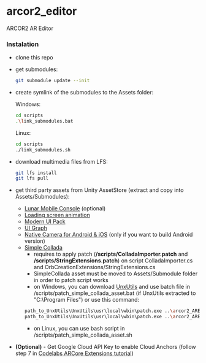 # arcor2_editor
ARCOR2 AR Editor


### Instalation
 - clone this repo
 - get submodules:
   ```bash
   git submodule update --init
   ```
 - create symlink of the submodules to the Assets folder:
 
   Windows:
   ```bash
   cd scripts
   .\link_submodules.bat
   ```
   
   Linux:
   ```bash
   cd scripts
   ./link_submodules.sh
   ```
 - download multimedia files from LFS:
   ```bash
   git lfs install
   git lfs pull
   ```
 - get third party assets from Unity AssetStore (extract and copy into Assets/Submodules):
   - [Lunar Mobile Console](https://assetstore.unity.com/packages/tools/gui/lunar-mobile-console-free-82881) (optional)
   - [Loading screen animation](https://assetstore.unity.com/packages/tools/loading-screen-animation-98505) 
   - [Modern UI Pack](https://assetstore.unity.com/packages/tools/gui/modern-ui-pack-150824)
   - [UI Graph](https://assetstore.unity.com/packages/tools/gui/ui-graph-51304)
   - [Native Camera for Android & iOS](https://assetstore.unity.com/packages/tools/integration/native-camera-for-android-ios-117802) (only if you want to build Android version)
   - [Simple Collada](https://assetstore.unity.com/packages/tools/input-management/simple-collada-19579)
     - requires to apply patch (<b>/scripts/ColladaImporter.patch</b> and <b>/scripts/StringExtensions.patch</b>) on script ColladaImporter.cs and OrbCreationExtensions/StringExtensions.cs
     - SimpleCollada asset must be moved to Assets/Submodule folder in order to patch script works
     - on Windows, you can download [UnxUtils](http://unxutils.sourceforge.net/) and use batch file in /scripts/patch_simple_collada_asset.bat (if UnxUtils extracted to "C:\Program Files\") or use this command:
     ```bash       
     path_to_UnxUtils\UnxUtils\usr\local\wbin\patch.exe ..\arcor2_AREditor\Assets\Submodules\SimpleCollada\ColladaImporter.cs -i ColladaImporter.patch
     path_to_UnxUtils\UnxUtils\usr\local\wbin\patch.exe ..\arcor2_AREditor\Assets\Submodules\SimpleCollada\OrbCreationExtensions\StringExtensions.cs -i StringExtensions.patch
     ```
     - on Linux, you can use bash script in /scripts/patch_simple_collada_asset.sh

 - <b>(Optional)</b> - Get Google Cloud API Key to enable Cloud Anchors (follow step 7 in [Codelabs ARCore Extensions tutorial](https://codelabs.developers.google.com/codelabs/arcore-extensions-cloud-anchors/#6))

